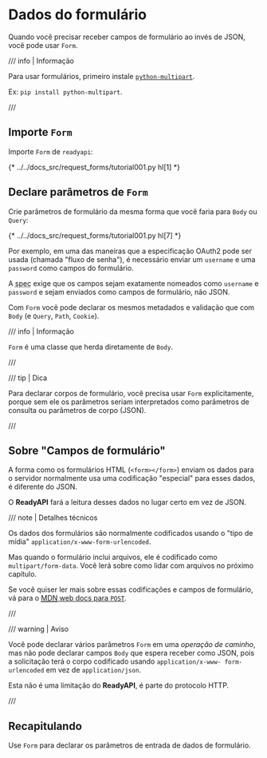 # Dados do formulário

Quando você precisar receber campos de formulário ao invés de JSON, você pode usar `Form`.

/// info | Informação

Para usar formulários, primeiro instale <a href="https://github.com/Kludex/python-multipart" class="external-link" target="_blank">`python-multipart`</a>.

Ex: `pip install python-multipart`.

///

## Importe `Form`

Importe `Form` de `readyapi`:

{* ../../docs_src/request_forms/tutorial001.py hl[1] *}

## Declare parâmetros de `Form`

Crie parâmetros de formulário da mesma forma que você faria para `Body` ou `Query`:

{* ../../docs_src/request_forms/tutorial001.py hl[7] *}

Por exemplo, em uma das maneiras que a especificação OAuth2 pode ser usada (chamada "fluxo de senha"), é necessário enviar um `username` e uma `password` como campos do formulário.

A <abbr title="especificação">spec</abbr> exige que os campos sejam exatamente nomeados como `username` e `password` e sejam enviados como campos de formulário, não JSON.

Com `Form` você pode declarar os mesmos metadados e validação que com `Body` (e `Query`, `Path`, `Cookie`).

/// info | Informação

`Form` é uma classe que herda diretamente de `Body`.

///

/// tip | Dica

Para declarar corpos de formulário, você precisa usar `Form` explicitamente, porque sem ele os parâmetros seriam interpretados como parâmetros de consulta ou parâmetros de corpo (JSON).

///

## Sobre "Campos de formulário"

A forma como os formulários HTML (`<form></form>`) enviam os dados para o servidor normalmente usa uma codificação "especial" para esses dados, é diferente do JSON.

O **ReadyAPI** fará a leitura desses dados no lugar certo em vez de JSON.

/// note | Detalhes técnicos

Os dados dos formulários são normalmente codificados usando o "tipo de mídia" `application/x-www-form-urlencoded`.

 Mas quando o formulário inclui arquivos, ele é codificado como `multipart/form-data`. Você lerá sobre como lidar com arquivos no próximo capítulo.

Se você quiser ler mais sobre essas codificações e campos de formulário, vá para o <a href="https://developer.mozilla.org/pt-BR/docs/Web/HTTP/Methods/POST" class="external-link" target="_blank"><abbr title="Mozilla Developer Network">MDN</abbr> web docs para <code>POST</code></a>.

///

/// warning | Aviso

Você pode declarar vários parâmetros `Form` em uma *operação de caminho*, mas não pode declarar campos `Body` que espera receber como JSON, pois a solicitação terá o corpo codificado usando `application/x-www- form-urlencoded` em vez de `application/json`.

Esta não é uma limitação do **ReadyAPI**, é parte do protocolo HTTP.

///

## Recapitulando

Use `Form` para declarar os parâmetros de entrada de dados de formulário.
